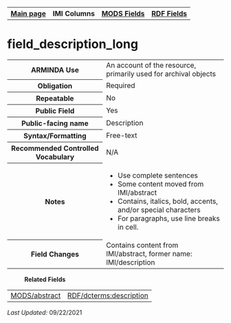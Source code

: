 <!DOCTYPE html>
<html>

<body>
<table style="width:100%">
  <tr>
    <th><a href="index.md">Main page</a></th>
	<th>IMI Columns</th>
    <th><a href="MODS.md">MODS Fields</a></th>
    <th><a href="#">RDF Fields</a></th>
  </tr>
</table>

<h1>field_description_long</h1>
<table>
<tr>
	<th>ARMINDA Use</th>
	<td>An account of the resource, primarily used for archival objects</td>
</tr>
<tr>
	<th>Obligation</th>
	<td>Required</td>
</tr>
<tr>
	<th>Repeatable</th>
	<td>No</td>
</tr>
<tr>
	<th>Public Field</th>
	<td>Yes</td>
</tr>
<tr>
	<th>Public-facing name</th>
	<td>Description</td>
</tr>
<tr>
	<th>Syntax/Formatting</th>
	<td>Free-text</td>
</tr>
<tr>
	<th>Recommended Controlled Vocabulary</th>
	<td>N/A</td>
</tr>
<tr>
	<th>Notes</th>
	<td>
		<ul>
			<li>Use complete sentences</li>
			<li>Some content moved from IMI/abstract</li>
			<li>Contains, italics, bold, accents, and/or special characters</li>
			<li>For paragraphs, use line breaks in cell.</li>
		</ul>
	</td>
</tr>
<tr>
	<th>Field Changes</th>
	<td>Contains content from IMI/abstract, former name: IMI/description</td>
</tr>
</table>
<dl>
	<dd><b>Related Fields</b></dd>
		<table>
			<td><a href="mods.abstract.md">MODS/abstract</a></td>
			<td><a href="rdf.dcterms.description.md">RDF/dcterms:description</a></td>
		</table>
</dl>
<p><i>Last Updated: </i></font>09/22/2021</p>

</body>
</html>